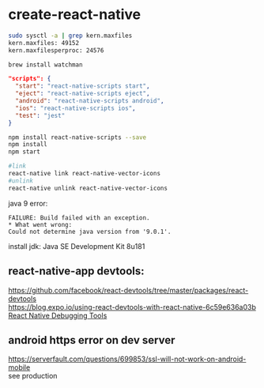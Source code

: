 # create-react-native

```bash
sudo sysctl -a | grep kern.maxfiles
kern.maxfiles: 49152
kern.maxfilesperproc: 24576

brew install watchman
```
```json
"scripts": {
  "start": "react-native-scripts start",
  "eject": "react-native-scripts eject",
  "android": "react-native-scripts android",
  "ios": "react-native-scripts ios",
  "test": "jest"
}
```
```bash
npm install react-native-scripts --save
npm install
npm start
```

```bash
#link
react-native link react-native-vector-icons
#unlink
react-native unlink react-native-vector-icons
```

java 9 error:
```
FAILURE: Build failed with an exception.
* What went wrong:
Could not determine java version from '9.0.1'.
```
install jdk: Java SE Development Kit 8u181



## react-native-app devtools: 

https://github.com/facebook/react-devtools/tree/master/packages/react-devtools  
https://blog.expo.io/using-react-devtools-with-react-native-6c59e636a03b  
[React Native Debugging Tools](https://codeburst.io/react-native-debugging-tools-3a24e4e40e4)   

## android https error on dev server

https://serverfault.com/questions/699853/ssl-will-not-work-on-android-mobile  
see production

<!--stackedit_data:
eyJoaXN0b3J5IjpbMTI2MDE4MzY4NywtMTAzMzAxNzIxMSwtMT
IxMzczMjM1MywtMTEzMjM1NjQ2Myw4NjkzNTgxOTcsNzEyMzY1
Mjk4LDE1NDI2MzY0NTIsLTIxMjQ2ODEyNTcsLTE4NjA4ODcwOD
gsLTE1OTEyNTYwNzVdfQ==
-->